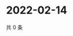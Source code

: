 # 2022-02-14

共 0 条

<!-- BEGIN WEIBO -->
<!-- 最后更新时间 Mon Feb 14 2022 09:52:30 GMT+0800 (China Standard Time) -->

<!-- END WEIBO -->
